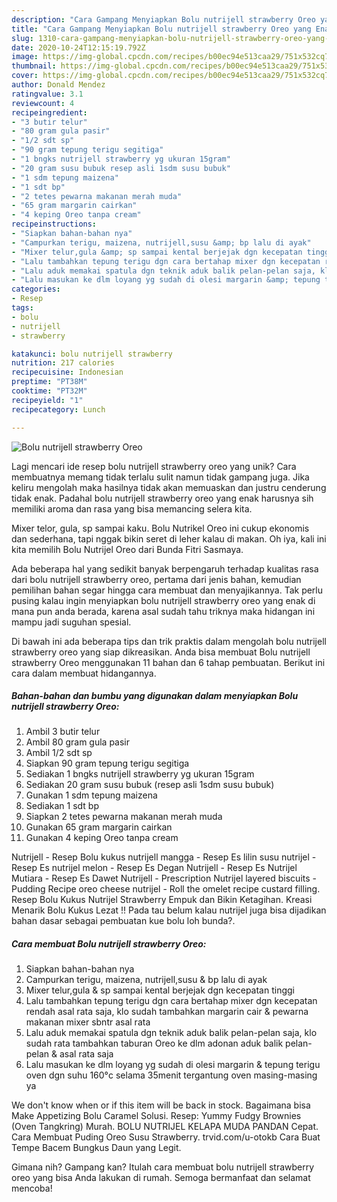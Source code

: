 ```yaml
---
description: "Cara Gampang Menyiapkan Bolu nutrijell strawberry Oreo yang Enak Banget"
title: "Cara Gampang Menyiapkan Bolu nutrijell strawberry Oreo yang Enak Banget"
slug: 1310-cara-gampang-menyiapkan-bolu-nutrijell-strawberry-oreo-yang-enak-banget
date: 2020-10-24T12:15:19.792Z
image: https://img-global.cpcdn.com/recipes/b00ec94e513caa29/751x532cq70/bolu-nutrijell-strawberry-oreo-foto-resep-utama.jpg
thumbnail: https://img-global.cpcdn.com/recipes/b00ec94e513caa29/751x532cq70/bolu-nutrijell-strawberry-oreo-foto-resep-utama.jpg
cover: https://img-global.cpcdn.com/recipes/b00ec94e513caa29/751x532cq70/bolu-nutrijell-strawberry-oreo-foto-resep-utama.jpg
author: Donald Mendez
ratingvalue: 3.1
reviewcount: 4
recipeingredient:
- "3 butir telur"
- "80 gram gula pasir"
- "1/2 sdt sp"
- "90 gram tepung terigu segitiga"
- "1 bngks nutrijell strawberry yg ukuran 15gram"
- "20 gram susu bubuk resep asli 1sdm susu bubuk"
- "1 sdm tepung maizena"
- "1 sdt bp"
- "2 tetes pewarna makanan merah muda"
- "65 gram margarin cairkan"
- "4 keping Oreo tanpa cream"
recipeinstructions:
- "Siapkan bahan-bahan nya"
- "Campurkan terigu, maizena, nutrijell,susu &amp; bp lalu di ayak"
- "Mixer telur,gula &amp; sp sampai kental berjejak dgn kecepatan tinggi"
- "Lalu tambahkan tepung terigu dgn cara bertahap mixer dgn kecepatan rendah asal rata saja, klo sudah tambahkan margarin cair &amp; pewarna makanan mixer sbntr asal rata"
- "Lalu aduk memakai spatula dgn teknik aduk balik pelan-pelan saja, klo sudah rata tambahkan taburan Oreo ke dlm adonan aduk balik pelan-pelan &amp; asal rata saja"
- "Lalu masukan ke dlm loyang yg sudah di olesi margarin &amp; tepung terigu oven dgn suhu 160°c selama 35menit tergantung oven masing-masing ya"
categories:
- Resep
tags:
- bolu
- nutrijell
- strawberry

katakunci: bolu nutrijell strawberry 
nutrition: 217 calories
recipecuisine: Indonesian
preptime: "PT38M"
cooktime: "PT32M"
recipeyield: "1"
recipecategory: Lunch

---
```



![Bolu nutrijell strawberry Oreo](https://img-global.cpcdn.com/recipes/b00ec94e513caa29/751x532cq70/bolu-nutrijell-strawberry-oreo-foto-resep-utama.jpg)

Lagi mencari ide resep bolu nutrijell strawberry oreo yang unik? Cara membuatnya memang tidak terlalu sulit namun tidak gampang juga. Jika keliru mengolah maka hasilnya tidak akan memuaskan dan justru cenderung tidak enak. Padahal bolu nutrijell strawberry oreo yang enak harusnya sih memiliki aroma dan rasa yang bisa memancing selera kita.

Mixer telor, gula, sp sampai kaku. Bolu Nutrikel Oreo ini cukup ekonomis dan sederhana, tapi nggak bikin seret di leher kalau di makan. Oh iya, kali ini kita memilih Bolu Nutrijel Oreo dari Bunda Fitri Sasmaya.

Ada beberapa hal yang sedikit banyak berpengaruh terhadap kualitas rasa dari bolu nutrijell strawberry oreo, pertama dari jenis bahan, kemudian pemilihan bahan segar hingga cara membuat dan menyajikannya. Tak perlu pusing kalau ingin menyiapkan bolu nutrijell strawberry oreo yang enak di mana pun anda berada, karena asal sudah tahu triknya maka hidangan ini mampu jadi suguhan spesial.


Di bawah ini ada beberapa tips dan trik praktis dalam mengolah bolu nutrijell strawberry oreo yang siap dikreasikan. Anda bisa membuat Bolu nutrijell strawberry Oreo menggunakan 11 bahan dan 6 tahap pembuatan. Berikut ini cara dalam membuat hidangannya.

<!--inarticleads1-->

##### Bahan-bahan dan bumbu yang digunakan dalam menyiapkan Bolu nutrijell strawberry Oreo:

1. Ambil 3 butir telur
1. Ambil 80 gram gula pasir
1. Ambil 1/2 sdt sp
1. Siapkan 90 gram tepung terigu segitiga
1. Sediakan 1 bngks nutrijell strawberry yg ukuran 15gram
1. Sediakan 20 gram susu bubuk (resep asli 1sdm susu bubuk)
1. Gunakan 1 sdm tepung maizena
1. Sediakan 1 sdt bp
1. Siapkan 2 tetes pewarna makanan merah muda
1. Gunakan 65 gram margarin cairkan
1. Gunakan 4 keping Oreo tanpa cream


Nutrijell - Resep Bolu kukus nutrijell mangga - Resep Es lilin susu nutrijel - Resep Es nutrijel melon - Resep Es Degan Nutrijell - Resep Es Nutrijel Mutiara - Resep Es Dawet Nutrijell - Prescription Nutrijel layered biscuits - Pudding Recipe oreo cheese nutrijel - Roll the omelet recipe custard filling. Resep Bolu Kukus Nutrijel Strawberry Empuk dan Bikin Ketagihan. Kreasi Menarik Bolu Kukus Lezat !! Pada tau belum kalau nutrijel juga bisa dijadikan bahan dasar sebagai pembuatan kue bolu loh bunda?. 

<!--inarticleads2-->

##### Cara membuat Bolu nutrijell strawberry Oreo:

1. Siapkan bahan-bahan nya
1. Campurkan terigu, maizena, nutrijell,susu &amp; bp lalu di ayak
1. Mixer telur,gula &amp; sp sampai kental berjejak dgn kecepatan tinggi
1. Lalu tambahkan tepung terigu dgn cara bertahap mixer dgn kecepatan rendah asal rata saja, klo sudah tambahkan margarin cair &amp; pewarna makanan mixer sbntr asal rata
1. Lalu aduk memakai spatula dgn teknik aduk balik pelan-pelan saja, klo sudah rata tambahkan taburan Oreo ke dlm adonan aduk balik pelan-pelan &amp; asal rata saja
1. Lalu masukan ke dlm loyang yg sudah di olesi margarin &amp; tepung terigu oven dgn suhu 160°c selama 35menit tergantung oven masing-masing ya


We don&#39;t know when or if this item will be back in stock. Bagaimana bisa Make Appetizing Bolu Caramel Solusi. Resep: Yummy Fudgy Brownies (Oven Tangkring) Murah. BOLU NUTRIJEL KELAPA MUDA PANDAN Cepat. Cara Membuat Puding Oreo Susu Strawberry. trvid.com/u-otokb Cara Buat Tempe Bacem Bungkus Daun yang Legit. 

Gimana nih? Gampang kan? Itulah cara membuat bolu nutrijell strawberry oreo yang bisa Anda lakukan di rumah. Semoga bermanfaat dan selamat mencoba!
